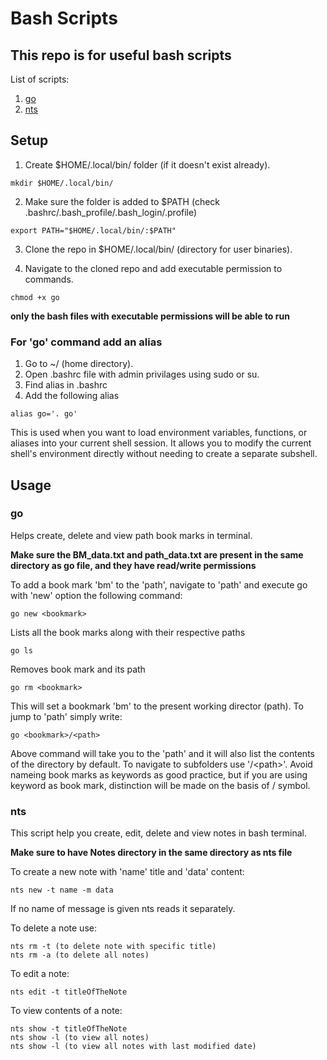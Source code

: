 # Bash Scripts

## This repo is for useful bash scripts

List of scripts:
1. [go](./bookmark_command/)
2. [nts](./bookmark_command/)

## Setup
1. Create $HOME/.local/bin/ folder (if it doesn't exist already).
```
mkdir $HOME/.local/bin/
```
2. Make sure the folder is added to $PATH (check .bashrc/.bash_profile/.bash_login/.profile)
```
export PATH="$HOME/.local/bin/:$PATH"
```
3. Clone the repo in $HOME/.local/bin/ (directory for user binaries).

4. Navigate to the cloned repo and add executable permission to commands.
```
chmod +x go
```
**only the bash files with executable permissions will be able to run**

### For 'go' command add an alias
1. Go to ~/ (home directory).
1. Open .bashrc file with admin privilages using sudo or su.
1. Find alias in .bashrc
1. Add the following alias
```
alias go='. go'
```
This is used when you want to load environment variables, functions, or aliases into your current shell session. It allows you to modify the current shell's environment directly without needing to create a separate subshell.
## Usage

### go
Helps create, delete and view path book marks in terminal.

**Make sure the BM_data.txt and path_data.txt are present in the same directory as go file, and they have read/write permissions**

To add a book mark 'bm' to the 'path', navigate to 'path' and execute go with 'new' option the following command:
```
go new <bookmark>
```
Lists all the book marks along with their respective paths

```
go ls
```
Removes book mark and its path

```
go rm <bookmark>
```
This will set a bookmark 'bm' to the present working director (path). To jump to 'path' simply write:
```
go <bookmark>/<path>
```
Above command will take you to the 'path' and it will also list the contents of the directory by default. To navigate to subfolders use '/<path\>'. Avoid nameing book marks as keywords as good practice, but if you are using keyword as book mark, distinction will be made on the basis of / symbol.

### nts
This script help you create, edit, delete and view notes in bash terminal.

**Make sure to have Notes directory in the same directory as nts file**

To create a new note with 'name' title and 'data' content:
```
nts new -t name -m data
``` 
If no name of message is given nts reads it separately.

To delete a note use:
```
nts rm -t (to delete note with specific title)
nts rm -a (to delete all notes)
```

To edit a note:
```
nts edit -t titleOfTheNote
```

To view contents of a note:
```
nts show -t titleOfTheNote
nts show -l (to view all notes)
nts show -l (to view all notes with last modified date)
```
